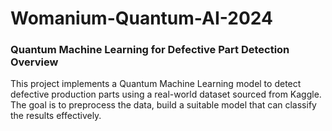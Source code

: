 # Womanium-Quantum-AI-2024
### Quantum Machine Learning for Defective Part Detection Overview

This project implements a Quantum Machine Learning model to detect defective production parts using a real-world dataset sourced from Kaggle. The goal is to preprocess the data, build a suitable model that can classify the results effectively.
